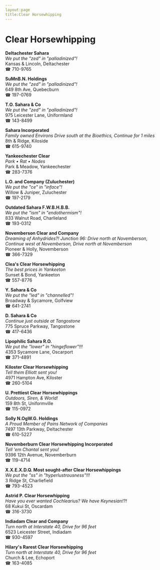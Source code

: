 ```yaml
---
layout:page
title:Clear Horsewhipping
---
```

# Clear Horsewhipping

**Deltachester Sahara**  
_We put the "zed" in "palladinized"!_  
Kansas & Lincoln, Deltachester  
☎ 710-9765



**SuMnB.N. Holdings**  
_We put the "zed" in "palladinized"!_  
649 8th Ave, Quebecburn  
☎ 197-0769



**T.O. Sahara & Co**  
_We put the "zed" in "palladinized"!_  
975 Leicester Lane, Uniformland  
☎ 143-8499



**Sahara Incorporated**  
_Family owned Environs 
Drive south at the Bioethics, Continue for 1 miles_  
8th & Ridge, Kiloside  
☎ 615-9740



**Yankeechester Clear**  
_Park • Rat • Nodes_  
Park & Meadow, Yankeechester  
☎ 283-7376



**L.O. and Company (Zuluchester)**  
_We put the "ce" in "inface"!_  
Willow & Juniper, Zuluchester  
☎ 197-2179



**Outdated Sahara F.W.B.H.B.B.**  
_We put the "ism" in "endothermism"!_  
833 Walnut Road, Charlieland  
☎ 193-0312



**Novemberson Clear and Company**  
_Dreaming of Anhydrides?! 
Junction 96: Drive north at Novemberson, Continue west at Novemberson, Drive north at Novemberson_  
Pioneer & Holly, Novemberson  
☎ 366-7329



**Clea's Clear Horsewhipping**  
_The best prices in Yankeeton_  
Sunset & Bond, Yankeeton  
☎ 557-8776



**Y. Sahara & Co**  
_We put the "led" in "channelled"!_  
Broadway & Sycamore, Golfview  
☎ 641-2741



**D. Sahara & Co**  
_Continue just outside at Tangostone_  
775 Spruce Parkway, Tangostone  
☎ 417-6436



**Lipophilic Sahara R.O.**  
_We put the "lower" in "hingeflower"!!!_  
4353 Sycamore Lane, Oscarport  
☎ 371-4891



**Kiloster Clear Horsewhipping**  
_Tell them Elliott sent you!_  
4971 Hampton Ave, Kiloster  
☎ 260-5104



**U. Prettiest Clear Horsewhippings**  
_Outdoors, Siren, & World!_  
159 8th St, Uniformville  
☎ 115-0972



**Solly N.OgW.G. Holdings**  
_A Proud Member of Pains Network of Companies_  
7497 13th Parkway, Deltachester  
☎ 610-5227



**Novemberburn Clear Horsewhipping Incorporated**  
_Tell 'em Chantal sent you!_  
9396 12th Avenue, Novemberburn  
☎ 119-4714



**X.X.E.X.D.Q. Most sought-after Clear Horsewhippings**  
_We put the "ss" in "hyperlustrousness"!!!_  
3 Ridge St, Charliefield  
☎ 793-4523



**Astrid P. Clear Horsewhipping**  
_Have you ever wanted Cochlearius? We have Keynesian!?!_  
68 Kukui St, Oscardam  
☎ 316-3730



**Indiadam Clear and Company**  
_Turn north at Interstate 40, Drive for 96 feet_  
6523 Leicester Street, Indiadam  
☎ 930-4597



**Hilary's Rarest Clear Horsewhipping**  
_Turn north at Interstate 40, Drive for 96 feet_  
Church & Lee, Echoport  
☎ 163-4085



